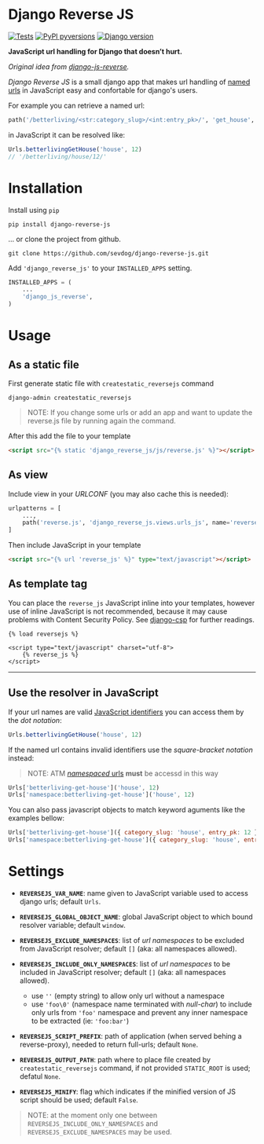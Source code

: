 # Django  Reverse JS

[![Tests](https://github.com/sevdog/django-reverse-js/actions/workflows/tests.yaml/badge.svg)](https://github.com/sevdog/django-reverse-js/actions/workflows/tests.yaml)
[![PyPI pyversions](https://img.shields.io/pypi/pyversions/django-reverse-js)](https://img.shields.io/pypi/pyversions/django-reverse-js)
[![Django version](https://img.shields.io/pypi/djversions/django-reverse-js)](https://img.shields.io/pypi/djversions/django-reverse-js)


**JavaScript url handling for Django that doesn’t hurt.**

_Original idea from [django-js-reverse](https://github.com/ierror/django-js-reverse)._

_Django Reverse JS_ is a small django app that makes url handling of
[named urls](https://docs.djangoproject.com/en/dev/topics/http/urls/#naming-url-patterns) in JavaScript easy and confortable for django's users.

For example you can retrieve a named url:

```python
path('/betterliving/<str:category_slug>/<int:entry_pk>/', 'get_house', name='betterliving_get_house')
```

in JavaScript it can be resolved like:

```javascript
Urls.betterlivingGetHouse('house', 12)
// '/betterliving/house/12/'
```


# Installation

Install using `pip`

```shell
pip install django-reverse-js
```

… or clone the project from github.

```shell
git clone https://github.com/sevdog/django-reverse-js.git
```

Add `'django_reverse_js'` to your `INSTALLED_APPS` setting.

```python
INSTALLED_APPS = (
    ...
    'django_js_reverse',
)
```

# Usage

## As a static file

First generate static file with `createstatic_reversejs` command

```shell
django-admin createstatic_reversejs
```

> NOTE: If you change some urls or add an app and want to update the reverse.js file by running again the command.

After this add the file to your template

```html
<script src="{% static 'django_reverse_js/js/reverse.js' %}"></script>
```


## As view

Include view in your _URLCONF_ (you may also cache this is needed):

```python
urlpatterns = [
    ...,
    path('reverse.js', 'django_reverse_js.views.urls_js', name='reverse_js'),
]
```

Then include JavaScript in your template

```html
<script src="{% url 'reverse_js' %}" type="text/javascript"></script>
```

## As template tag
You can place the `reverse_js` JavaScript inline into your templates,
however use of inline JavaScript is not recommended, because it
may cause problems with Content Security Policy.
See [django-csp](https://django-csp.readthedocs.io/) for further readings.

```django
{% load reversejs %}

<script type="text/javascript" charset="utf-8">
    {% reverse_js %}
</script>
```

----

## Use the resolver in JavaScript

If your url names are valid [JavaScript identifiers](https://developer.mozilla.org/en-US/docs/Glossary/Identifier)
you can access them by the _dot notation_:

```javascript
Urls.betterlivingGetHouse('house', 12)
```

If the named url contains invalid identifiers use the _square-bracket
notation_ instead:

> NOTE: ATM [_namespaced_ urls](https://docs.djangoproject.com/en/3.2/topics/http/urls/#url-namespaces) **must** be accessd in this way

```javascript
Urls['betterliving-get-house']('house', 12)
Urls['namespace:betterliving-get-house']('house', 12)
```


You can also pass javascript objects to match keyword aguments like the
examples bellow:

```javascript
Urls['betterliving-get-house']({ category_slug: 'house', entry_pk: 12 })
Urls['namespace:betterliving-get-house']({ category_slug: 'house', entry_pk: 12 })
```

# Settings

- **`REVERSEJS_VAR_NAME`**: name given to JavaScript variable used to access django urls; default `Urls`.

- **`REVERSEJS_GLOBAL_OBJECT_NAME`**: global JavaScript object to which bound resolver variable; default `window`.

- **`REVERSEJS_EXCLUDE_NAMESPACES`**: list of _url namespaces_ to be excluded from JavaScript resolver; default `[]` (aka: all namespaces allowed).

- **`REVERSEJS_INCLUDE_ONLY_NAMESPACES`**: list of _url namespaces_ to be included in JavaScript resolver; default `[]` (aka: all namespaces allowed).
  - use `''` (empty string) to allow only url without a namespace
  - use `'foo\0'` (namespace name terminated with _null-char_) to include only urls from `'foo'` namespace and prevent any inner namespace to be extracted (ie: `'foo:bar'`)

- **`REVERSEJS_SCRIPT_PREFIX`**: path of application (when served behing a reverse-proxy), needed to return full-urls; default `None`.

- **`REVERSEJS_OUTPUT_PATH`**: path where to place file created by `createstatic_reversejs` command, if not provided `STATIC_ROOT` is used; defatul `None`.
- **`REVERSEJS_MINIFY`**: flag which indicates if the minified version of JS script should be used; default `False`.

> NOTE: at the moment only one between `REVERSEJS_INCLUDE_ONLY_NAMESPACES` and `REVERSEJS_EXCLUDE_NAMESPACES` may be used.